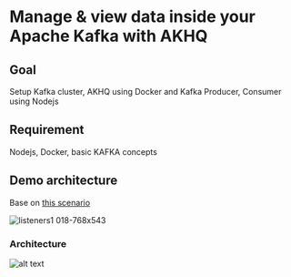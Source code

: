 # Manage & view data inside your Apache Kafka with AKHQ

## Goal

Setup Kafka cluster, AKHQ using Docker and Kafka Producer, Consumer using Nodejs

## Requirement

Nodejs, Docker, basic KAFKA concepts

## Demo architecture

Base on [this scenario](https://www.confluent.io/blog/kafka-client-cannot-connect-to-broker-on-aws-on-docker-etc/#scenario-4)

![listeners1 018-768x543](https://user-images.githubusercontent.com/62415557/165902045-448aeb2d-f424-493d-8722-40973465cc00.png)

### Architecture

![alt text](https://i.ibb.co/dfNhQmD/cluster-architecture.png)
